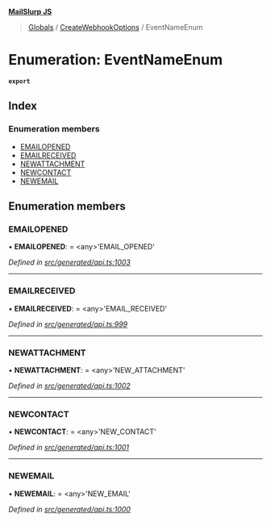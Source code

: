 **[MailSlurp JS](../README.md)**

> [Globals](../README.md) / [CreateWebhookOptions](../modules/createwebhookoptions.md) / EventNameEnum

# Enumeration: EventNameEnum

**`export`** 

## Index

### Enumeration members

* [EMAILOPENED](createwebhookoptions.eventnameenum.md#emailopened)
* [EMAILRECEIVED](createwebhookoptions.eventnameenum.md#emailreceived)
* [NEWATTACHMENT](createwebhookoptions.eventnameenum.md#newattachment)
* [NEWCONTACT](createwebhookoptions.eventnameenum.md#newcontact)
* [NEWEMAIL](createwebhookoptions.eventnameenum.md#newemail)

## Enumeration members

### EMAILOPENED

•  **EMAILOPENED**:  = \<any>'EMAIL\_OPENED'

*Defined in [src/generated/api.ts:1003](https://github.com/mailslurp/mailslurp-client/blob/e4d4355/src/generated/api.ts#L1003)*

___

### EMAILRECEIVED

•  **EMAILRECEIVED**:  = \<any>'EMAIL\_RECEIVED'

*Defined in [src/generated/api.ts:999](https://github.com/mailslurp/mailslurp-client/blob/e4d4355/src/generated/api.ts#L999)*

___

### NEWATTACHMENT

•  **NEWATTACHMENT**:  = \<any>'NEW\_ATTACHMENT'

*Defined in [src/generated/api.ts:1002](https://github.com/mailslurp/mailslurp-client/blob/e4d4355/src/generated/api.ts#L1002)*

___

### NEWCONTACT

•  **NEWCONTACT**:  = \<any>'NEW\_CONTACT'

*Defined in [src/generated/api.ts:1001](https://github.com/mailslurp/mailslurp-client/blob/e4d4355/src/generated/api.ts#L1001)*

___

### NEWEMAIL

•  **NEWEMAIL**:  = \<any>'NEW\_EMAIL'

*Defined in [src/generated/api.ts:1000](https://github.com/mailslurp/mailslurp-client/blob/e4d4355/src/generated/api.ts#L1000)*
